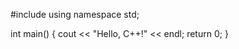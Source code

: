 #include <iostream>
using namespace std;

int main() {
    cout << "Hello, C++!" << endl;
    return 0;
}